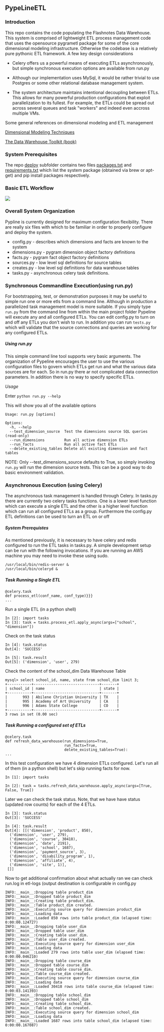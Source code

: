<h2>PypeLineETL</h2>

<h3>Introduction </h3>

This repo contains the code populating the Flashnotes Data Warehouse.  This system is comprised of lightweight ETL process management code that uses the opensource pygrametl package for some of the core dimensional modeling infrastructure.  Otherwise the codebase is a relatively pure pythonic ETL framework.  A few key design considerations

* Celery offers us a powerful means of executing ETLs asynchronously, but simple synchronous execution options are available from run.py

* Although our implementation uses MySql, it would be rather trivial to use Postgres or some other relational database management system.

* The system architecture maintains intentional decoupling between ETLs.  This allows for many powerful production configurations that exploit parallelization to its fullest.  For example, the ETLs could be spread out across several queues and task "workers" and indeed even accross multiple VMs.

Some general references on dimensional modeling and ETL management

[Dimensional Modeling Techniques](http://www.kimballgroup.com/data-warehouse-business-intelligence-resources/kimball-techniques/dimensional-modeling-techniques/)

[The Data Warehouse Toolkit (book)](http://www.amazon.com/The-Data-Warehouse-Toolkit-Dimensional/dp/0471200247)


<h3>System  Prerequisites</h3>

The repo [deploy](./deploy) subfolder contains two files [packages.txt](./deploy/packages.txt) and [requirements.txt](./deploy/requirements.txt)
which list the system package (obtained via brew or apt-get) and pip install packages respectively.


<h3>Basic ETL Workflow</h3>

![](http://www.gliffy.com/go/publish/image/7772209/M.png)

<h3>Overall System Organization</h3>

Pypline is currently designed for maximum configuration flexibility.  There are
really six files with which to be familiar in order to properly configure and deploy the system.

* config.py - describes which dimensions and facts are known to the system
* dimensions.py - pygram dimension object factory definitions
* facts.py - pygram fact object factory definitions
* sources.py - low level sql definitions for source tables
* creates.py - low level sql definitions for data warehouse tables
* tasks.py - asynchronous celery task definitions.


<h3>Synchronous Commandline Execution(using run.py) </h3>

For bootstrapping, test, or demonstration purposes it may be useful to simple run one or more etls from a command line.  Although in production a parallelized task management model is more suitable.  If you simply type `run.py` from the command line from within the main project folder Pypeline will execute any and all configured ETLs.  You can edit config.py to turn on and off any ETLs you don't wish to run.  In addition you can run `tests.py` which will validate that the source connections and queries are working for any configured ETLs.

<h5>Using run.py</h5>

This simple command line tool supports very basic arguments.  The organization of Pypeline encourages the user to use the various configuration files to govern which ETLs get run and what the various data sources are for each.  So in run.py there ar not complicated data connection parameters.  In addition there is no way to specify specific ETLs.

*Usage*

Enter `python run.py --help`

This will show you all of the available options

```
Usage: run.py [options]

Options:
  -h, --help
  --test_dimension_source  Test the dimensions source SQL queries (read-only)
  --run_dimensions         Run all active dimension ETLs
  --run_facts              Run all active fact ETLs
  --delete_existing_tables Delete all existing dimension and fact tables
```
NOTE: Only --test_dimensions_source defaults to True, so simply invoking `run.py` will run the dimension source tests.  This can be a good way to do basic environment validation.

<h3>Asynchronous Execution (using Celery)</h3>

The asynchronous task management is handled through Celery.  In tasks.py there are currently two celery tasks functions.  One is a lower level function which can execute a single ETL and the other is a higher level function which can run all configured ETLs as a group.  Furthermore the config.py ETL definitions can be used to turn an ETL on or off

<h5>System Prerequistes</h5>

As mentioned previously, it is necessary to have celery and redis configured to run the
ETL tasks in tasks.py.  A simple development setup can be run with the following invocations.  If you are running an AWS machine you may need to invoke these using sudo.

```
/usr/local/bin/redis-server &
/usr/local/bin/celeryd &
```


<h5>Task Running a Single ETL</h5> 

```
@celery.task
def process_etl(conf_name, conf_type)}}}
...
```

Run a single ETL (in a python shell)

```
In [2]: import tasks
In [3]: task = tasks.process_etl.apply_async(args=["school", "dimension"])
```

Check on the task status

```
In [4]: task.status
Out[4]: 'SUCCESS'

In [5]: task.result
Out[5]: ('dimension', 'user', 279)
```

Check the content of the school_dim Data Warehouse Table

```
mysql> select school_id, name, state from school_dim limit 3;
+-----------+------------------------------+-------+
| school_id | name                         | state |
+-----------+------------------------------+-------+
|       993 | Abilene Christian University | TX    |
|       995 | Academy of Art University    | CA    |
|       996 | Adams State College          | CO    |
+-----------+------------------------------+-------+
3 rows in set (0.00 sec)

```

<h5>Task Running a configured set of ETLs</h5> 

```
@celery.task
def refresh_data_warehouse(run_dimensions=True,
                           run_facts=True,
                           delete_existing_tables=True):
...
```

In this test configuration we have 4 dimension ETLs configured.  Let's run all of them (in a python shell) but let's skip running facts for now.

```
In [1]: import tasks

In [2]: task = tasks.refresh_data_warehouse.apply_async(args=[True, False, True])
```

Later we can check the task status. Note, that we have have status (updated row counts) for each of the 4 ETLs.

```
In [3]: task.status
Out[3]: 'SUCCESS'

In [4]: task.result
Out[4]: [[('dimension', 'product', 850),
  ('dimension', 'user', 279),
  ('dimension', 'course', 30418),
  ('dimension', 'date', 2191),
  ('dimension', 'school', 1687),
  ('dimension', 'payment_source', 3),
  ('dimension', 'disability_program', 1),
  ('dimension', 'affiliate', 4),
  ('dimension', 'site', 1)],
 []]
```

Now to get additional confirmation about what actually ran we can check run.log in etl-logs (output destination is configurable in config.py

```
INFO:__main__:Dropping table product_dim
INFO:__main__:Dropped table product_dim
INFO:__main__:Creating table product_dim.
INFO:__main__:Table product_dim created.
INFO:__main__:Executing source query for dimension product_dim
INFO:__main__:Loading data
INFO:__main__:Loaded 850 rows into table product_dim (elapsed time: 0:00:00.124727)
INFO:__main__:Dropping table user_dim
INFO:__main__:Dropped table user_dim
INFO:__main__:Creating table user_dim.
INFO:__main__:Table user_dim created.
INFO:__main__:Executing source query for dimension user_dim
INFO:__main__:Loading data
INFO:__main__:Loaded 279 rows into table user_dim (elapsed time: 0:00:00.046210)
INFO:__main__:Dropping table course_dim
INFO:__main__:Dropped table course_dim
INFO:__main__:Creating table course_dim.
INFO:__main__:Table course_dim created.
INFO:__main__:Executing source query for dimension course_dim
INFO:__main__:Loading data
INFO:__main__:Loaded 30418 rows into table course_dim (elapsed time: 0:00:03.141393)
INFO:__main__:Dropping table school_dim
INFO:__main__:Dropped table school_dim
INFO:__main__:Creating table school_dim.
INFO:__main__:Table school_dim created.
INFO:__main__:Executing source query for dimension school_dim
INFO:__main__:Loading data
INFO:__main__:Loaded 1687 rows into table school_dim (elapsed time: 0:00:00.167087)
```
